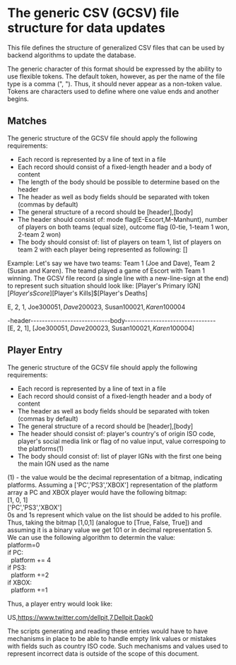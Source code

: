 # The generic CSV (GCSV) file structure for data updates

This file defines the structure of generalized CSV files that can be used by backend algorithms to update the database.

The generic character of this format should be expressed by the ability to use flexible tokens. The default token, however, as per the name of the file type is a comma (", "). Thus, it should never appear as a non-token value. Tokens are characters used to define where one value ends and another begins.

## Matches

The generic structure of the GCSV file should apply the following requirements:
* Each record is represented by a line of text in a file
* Each record should consist of a fixed-length header and a body of content
* The length of the body should be possible to determine based on the header
* The header as well as body fields should be separated with token (commas by default)
* The general structure of a record should be [header],[body]
* The header should consist of: mode flag(E-Escort,M-Manhunt), number of players on both teams (equal size), outcome flag (0-tie, 1-team 1 won, 2-team 2 won)
* The body should consist of: list of players on team 1, list of players on team 2 with each player being represented as following: []

Example:
Let's say we have two teams: Team 1 (Joe and Dave), Team 2 (Susan and Karen). The teamd played a game of Escort with Team 1 winning. The GCSV file record (a single line with a new-line-sign at the end) to represent such situation should look like: [Player's Primary IGN]$[Player's Score]$[Player's Kills]$[Player's Deaths]

E, 2, 1, Joe$3000$5$1, Dave$2000$2$3, Susan$1000$2$1, Karen$1000$0$4

-header----------------------------body--------------------------------\
[E, 2, 1], [Joe$3000$5$1 ,Dave$2000$2$3, Susan$1000$2$1, Karen$1000$0$4]

## Player Entry

The generic structure of the GCSV file should apply the following requirements:
* Each record is represented by a line of text in a file
* Each record should consist of a fixed-length header and a body of content
* The header as well as body fields should be separated with token (commas by default)
* The general structure of a record should be [header],[body]
* The header should consist of: player's country's of origin ISO code, player's social media link or flag of no value input, value correspoing to the platforms(1) 
* The body should consist of: list of player IGNs with the first one being the main IGN used as the name

(1) - the value would be the decimal representation of a bitmap, indicating platforms. Assuming a ['PC','PS3','XBOX'] representation of the platform array a PC and XBOX player would have the following bitmap:\
[1, 0, 1]\
['PC','PS3','XBOX']\
0s and 1s represent which value on the list should be added to his profile.\
Thus, taking the bitmap [1,0,1] (analogue to [True, False, True]) and assuming it is a binary value we get 101 or in decimal representation 5.\
We can use the following algorithm to determin the value:\
platform=0\
if PC:\
&nbsp;&nbsp;platform += 4\
if PS3:\
&nbsp;&nbsp;platform +=2\
if XBOX:\
&nbsp;&nbsp;platform +=1
  

Thus, a player entry would look like:

US,https://www.twitter.com/dellpit,7,Dellpit,Daok0

The scripts generating and reading these entries would have to have mechanisms in place to be able to handle empty link values or mistakes with fields such as country ISO code. Such mechanisms and values used to represent incorrect data is outside of the scope of this document.


